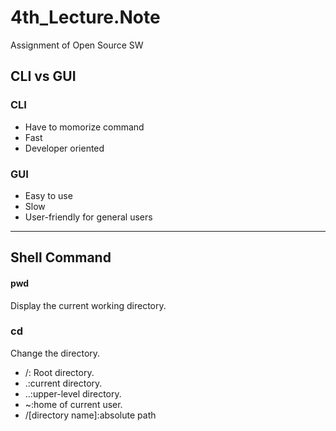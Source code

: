 # 4th_Lecture.Note
Assignment of Open Source SW


## CLI vs GUI
### CLI
- Have to momorize command
- Fast
- Developer oriented

### GUI
- Easy to use
- Slow
- User-friendly for general users
----

## Shell Command

#### pwd
Display the current working directory.

### cd
Change the directory.
- /: Root directory.
- .:current directory.
- ..:upper-level directory.
- ~:home of current user.
- /[directory name]:absolute path


